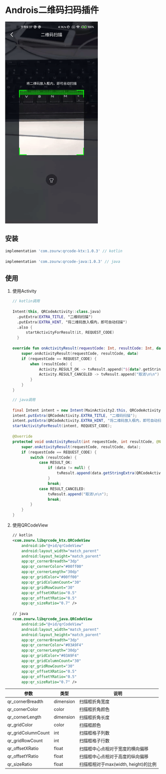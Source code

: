 # Androis二维码扫码插件

![示例](./readme/scan_sample.gif)

## 安装

```gradle
implementation 'com.zourw:qrcode-ktx:1.0.3' // kotlin

implementation 'com.zourw:qrcode-java:1.0.3' // java
```

## 使用

1. 使用Activity

    ```kotlin
    // kotlin调用

    Intent(this, QRCodeActivity::class.java)
      .putExtra(EXTRA_TITLE, "二维码扫描")
      .putExtra(EXTRA_HINT, "将二维码放入框内，即可自动扫描")
      .also {
          startActivityForResult(it, REQUEST_CODE)
      }

    override fun onActivityResult(requestCode: Int, resultCode: Int, data: Intent?) {
        super.onActivityResult(requestCode, resultCode, data)
        if (requestCode == REQUEST_CODE) {
            when (resultCode) {
                Activity.RESULT_OK -> tvResult.append("${data?.getStringExtra(EXTRA_RESULT)}\n\n")
                Activity.RESULT_CANCELED -> tvResult.append("取消\n\n")
            }
        }
    }
    ```

    ```java
    // java调用

    final Intent intent = new Intent(MainActivity2.this, QRCodeActivity.class);
    intent.putExtra(QRCodeActivity.EXTRA_TITLE, "二维码扫描");
    intent.putExtra(QRCodeActivity.EXTRA_HINT, "将二维码放入框内，即可自动扫描");
    startActivityForResult(intent, REQUEST_CODE);

    @Override
    protected void onActivityResult(int requestCode, int resultCode, @Nullable Intent data) {
        super.onActivityResult(requestCode, resultCode, data);
        if (requestCode == REQUEST_CODE) {
            switch (resultCode) {
                case RESULT_OK:
                    if (data != null) {
                        tvResult.append(data.getStringExtra(QRCodeActivity.EXTRA_RESULT) + "\n\n");
                    }
                    break;
                case RESULT_CANCELED:
                    tvResult.append("取消\n\n");
                    break;
            }
        }
    }
    ```

2. 使用QRCodeView

    ```xml
    // kotlin
    <com.zourw.libqrcode_ktx.QRCodeView
        android:id="@+id/qrCodeView"
        android:layout_width="match_parent"
        android:layout_height="match_parent"
        app:qr_cornerBreadth="3dp"
        app:qr_cornerColor="#00ff00"
        app:qr_cornerLength="30dp"
        app:qr_gridColor="#00ff00"
        app:qr_gridColumnCount="30"
        app:qr_gridRowCount="30"
        app:qr_offsetXRatio="0.5"
        app:qr_offsetYRatio="0.5"
        app:qr_sizeRatio="0.7" />

    // java
    <com.zourw.libqrcode_java.QRCodeView
        android:id="@+id/qrCodeView"
        android:layout_width="match_parent"
        android:layout_height="match_parent"
        app:qr_cornerBreadth="3dp"
        app:qr_cornerColor="#03A9F4"
        app:qr_cornerLength="30dp"
        app:qr_gridColor="#03A9F4"
        app:qr_gridColumnCount="30"
        app:qr_gridRowCount="30"
        app:qr_offsetXRatio="0.5"
        app:qr_offsetYRatio="0.5"
        app:qr_sizeRatio="0.7" />
    ```

参数|类型|说明
---|---|---
qr_cornerBreadth|dimension|扫描框折角宽度
qr_cornerColor|color|扫描框折角颜色
qr_cornerLength|dimension|扫描框折角长度
qr_gridColor|color|扫描框颜色
qr_gridColumnCount|int|扫描框格子列数
qr_gridRowCount|int|扫描框格子行数
qr_offsetXRatio|float|扫描框中心点相对于宽度的横向偏移
qr_offsetYRatio|float|扫描框中心点相对于高度的纵向偏移
qr_sizeRatio|float|扫描框相对于max(width, height)的比例
